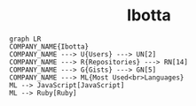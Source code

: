 <h1 align="center">Ibotta</h1>

```mermaid
graph LR
COMPANY_NAME{Ibotta}
COMPANY_NAME ---> U{Users} ---> UN[2]
COMPANY_NAME ---> R{Repositories} ---> RN[14]
COMPANY_NAME ---> G{Gists} ---> GN[5]
COMPANY_NAME ---> ML{Most Used<br>Languages}
ML --> JavaScript[JavaScript]
ML --> Ruby[Ruby]
```
